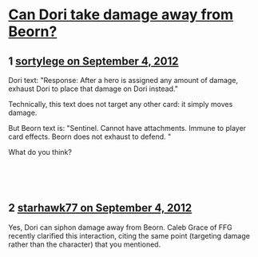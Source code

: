 # [Can Dori take damage away from Beorn?](https://community.fantasyflightgames.com/topic/70424-can-dori-take-damage-away-from-beorn/)

## 1 [sortylege on September 4, 2012](https://community.fantasyflightgames.com/topic/70424-can-dori-take-damage-away-from-beorn/?do=findComment&comment=687546)

Dori text: "Response: After a hero is assigned any amount of damage, exhaust Dori to place that damage on Dori instead."

Technically, this text does not target any other card: it simply moves damage.

But Beorn text is: "Sentinel. Cannot have attachments. Immune to player card effects. Beorn does not exhaust to defend. "

What do you think?

 



 

## 2 [starhawk77 on September 4, 2012](https://community.fantasyflightgames.com/topic/70424-can-dori-take-damage-away-from-beorn/?do=findComment&comment=687612)

Yes, Dori can siphon damage away from Beorn. Caleb Grace of FFG recently clarified this interaction, citing the same point (targeting damage rather than the character) that you mentioned.

